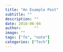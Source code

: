 ```yaml
---
title: "An Example Post"
subtitle: ""
description: ""
date: 2018-06-04
author:      ""
image: ""
tags: ["fe", "note"]
categories: ["Tech"]
---
```

